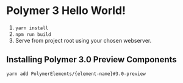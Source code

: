 # Polymer 3 Hello World!

1. `yarn install`
2. `npm run build`
3. Serve from project root using your chosen webserver.

## Installing Polymer 3.0 Preview Components

`yarn add PolymerElements/{element-name}#3.0-preview`